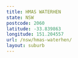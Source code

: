 ```yaml
---
title: HMAS WATERHEN
state: NSW
postcode: 2060
latitude: -33.839863
longitude: 151.204557
url: /nsw/hmas-waterhen/
layout: suburb
---
```

